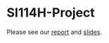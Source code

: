 # SI114H-Project

Please see our [report](A_Simulation_of_a_Guitar.pdf) and [slides](Simulation_of_a_Guitar_Slide.pdf).